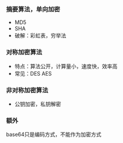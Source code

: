 ### 摘要算法，单向加密
- MD5
- SHA 
- 破解：彩虹表，穷举法

### 对称加密算法
- 特点：算法公开，计算量小，速度快，效率高
- 常见：DES AES


### 非对称加密算法
- 公钥加密，私钥解密


### 额外
base64只是编码方式，不能作为加密方式